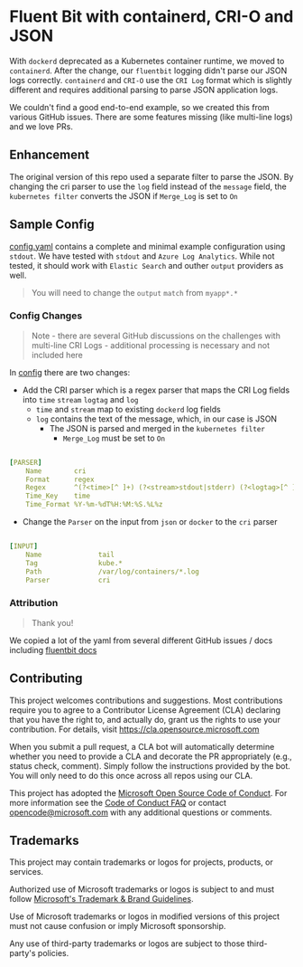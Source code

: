 # Fluent Bit with containerd, CRI-O and JSON

With `dockerd` deprecated as a Kubernetes container runtime, we moved to `containerd`. After the change, our `fluentbit` logging didn't parse our JSON logs correctly. `containerd` and `CRI-O` use the `CRI Log` format which is slightly different and requires additional parsing to parse JSON application logs.

We couldn't find a good end-to-end example, so we created this from various GitHub issues. There are some features missing (like multi-line logs) and we love PRs.

## Enhancement

The original version of this repo used a separate filter to parse the JSON. By changing the cri parser to use the `log` field instead of the `message` field, the `kubernetes filter` converts the JSON if `Merge_Log` is set to `On`

## Sample Config

[config.yaml](./config.yaml) contains a complete and minimal example configuration using `stdout`. We have tested with `stdout` and `Azure Log Analytics`. While not tested, it should work with `Elastic Search` and outher `output` providers as well.

> You will need to change the `output` `match` from `myapp*.*`

### Config Changes

> Note - there are several GitHub discussions on the challenges with multi-line CRI Logs - additional processing is necessary and not included here

In [config](./config.yaml) there are two changes:

- Add the CRI parser which is a regex parser that maps the CRI Log fields into `time` `stream` `logtag` and `log`
  - `time` and `stream` map to existing `dockerd` log fields
  - `log` contains the text of the message, which, in our case is JSON
    - The JSON is parsed and merged in the `kubernetes filter`
      - `Merge_Log` must be set to `On`

```yaml

[PARSER]
    Name        cri
    Format      regex
    Regex       ^(?<time>[^ ]+) (?<stream>stdout|stderr) (?<logtag>[^ ]*) (?<log>.*)$
    Time_Key    time
    Time_Format %Y-%m-%dT%H:%M:%S.%L%z

```

- Change the `Parser` on the input from `json` or `docker` to the `cri` parser

```yaml

[INPUT]
    Name              tail
    Tag               kube.*
    Path              /var/log/containers/*.log
    Parser            cri

```

### Attribution

> Thank you!

We copied a lot of the yaml from several different GitHub issues / docs including [fluentbit docs](https://docs.fluentbit.io/manual/installation/kubernetes)

## Contributing

This project welcomes contributions and suggestions.  Most contributions require you to agree to a Contributor License Agreement (CLA) declaring that you have the right to, and actually do, grant us the rights to use your contribution. For details, visit <https://cla.opensource.microsoft.com>

When you submit a pull request, a CLA bot will automatically determine whether you need to provide a CLA and decorate the PR appropriately (e.g., status check, comment). Simply follow the instructions provided by the bot. You will only need to do this once across all repos using our CLA.

This project has adopted the [Microsoft Open Source Code of Conduct](https://opensource.microsoft.com/codeofconduct/). For more information see the [Code of Conduct FAQ](https://opensource.microsoft.com/codeofconduct/faq/) or contact [opencode@microsoft.com](mailto:opencode@microsoft.com) with any additional questions or comments.

## Trademarks

This project may contain trademarks or logos for projects, products, or services.

Authorized use of Microsoft trademarks or logos is subject to and must follow [Microsoft's Trademark & Brand Guidelines](https://www.microsoft.com/en-us/legal/intellectualproperty/trademarks/usage/general).

Use of Microsoft trademarks or logos in modified versions of this project must not cause confusion or imply Microsoft sponsorship.

Any use of third-party trademarks or logos are subject to those third-party's policies.
